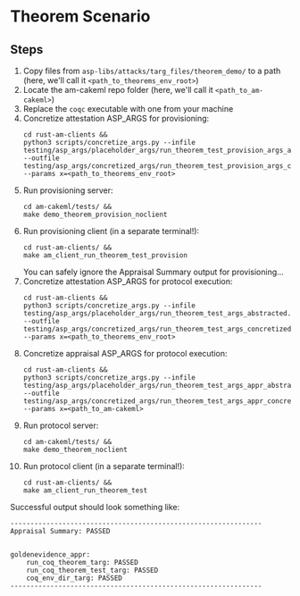 # Theorem Scenario

## Steps

1) Copy files from `asp-libs/attacks/targ_files/theorem_demo/` to a path (here, we'll call it `<path_to_theorems_env_root>`)
1) Locate the am-cakeml repo folder (here, we'll call it `<path_to_am-cakeml>`)
1) Replace the `coqc` executable with one from your machine 
1) Concretize attestation ASP_ARGS for provisioning: 
    ```
    cd rust-am-clients &&
    python3 scripts/concretize_args.py --infile testing/asp_args/placeholder_args/run_theorem_test_provision_args_abstracted.json --outfile testing/asp_args/concretized_args/run_theorem_test_provision_args_concretized.json --params x=<path_to_theorems_env_root>
    ```
1) Run provisioning server:
    ```
    cd am-cakeml/tests/ &&
    make demo_theorem_provision_noclient
    ```
1) Run provisioning client (in a separate terminal!):
    ```
    cd rust-am-clients/ &&
    make am_client_run_theorem_test_provision
    ```
    You can safely ignore the Appraisal Summary output for provisioning...
1) Concretize attestation ASP_ARGS for protocol execution:
    ```
    cd rust-am-clients &&
    python3 scripts/concretize_args.py --infile testing/asp_args/placeholder_args/run_theorem_test_args_abstracted.json --outfile testing/asp_args/concretized_args/run_theorem_test_args_concretized.json --params x=<path_to_theorems_env_root>
    ```
1) Concretize appraisal ASP_ARGS for protocol execution:
    ```
    cd rust-am-clients &&
    python3 scripts/concretize_args.py --infile testing/asp_args/placeholder_args/run_theorem_test_args_appr_abstracted.json --outfile testing/asp_args/concretized_args/run_theorem_test_args_appr_concretized.json --params x=<path_to_am-cakeml>
    ```
1) Run protocol server:
    ```
    cd am-cakeml/tests/ &&
    make demo_theorem_noclient
    ```
1) Run protocol client (in a separate terminal!):
    ```
    cd rust-am-clients/ &&
    make am_client_run_theorem_test
    ```

Successful output should look something like:

```
---------------------------------------------------------------
Appraisal Summary: PASSED


goldenevidence_appr:
	run_coq_theorem_targ: PASSED
	run_coq_theorem_test_targ: PASSED
	coq_env_dir_targ: PASSED
---------------------------------------------------------------
```
